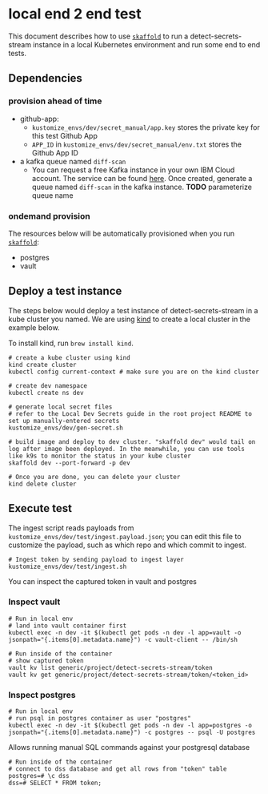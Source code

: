 # local end 2 end test

This document describes how to use [`skaffold`](https://skaffold.dev/docs/references/cli/) to run a detect-secrets-stream instance in a local Kubernetes environment and run some end to end tests.

## Dependencies

### provision ahead of time

- github-app:
  - `kustomize_envs/dev/secret_manual/app.key` stores the private key for this test Github App
  - `APP_ID` in `kustomize_envs/dev/secret_manual/env.txt` stores the Github App ID
- a kafka queue named `diff-scan`
  - You can request a free Kafka instance in your own IBM Cloud account. The service can be found [here](https://cloud.ibm.com/catalog/services/event-streams). Once created, generate a queue named `diff-scan` in the kafka instance. **TODO** parameterize queue name

### ondemand provision

The resources below will be automatically provisioned when you run [`skaffold`](https://skaffold.dev/docs/references/cli/):

- postgres
- vault

## Deploy a test instance

The steps below would deploy a test instance of detect-secrets-stream in a kube cluster you named. We are using [kind](https://kind.sigs.k8s.io/) to create a local cluster in the example below.

To install kind, run `brew install kind`.

```shell
# create a kube cluster using kind
kind create cluster
kubectl config current-context # make sure you are on the kind cluster

# create dev namespace
kubectl create ns dev

# generate local secret files
# refer to the Local Dev Secrets guide in the root project README to set up manually-entered secrets
kustomize_envs/dev/gen-secret.sh

# build image and deploy to dev cluster. "skaffold dev" would tail on log after image been deployed. In the meanwhile, you can use tools like k9s to monitor the status in your kube cluster
skaffold dev --port-forward -p dev

# Once you are done, you can delete your cluster
kind delete cluster
```

## Execute test

The ingest script reads payloads from `kustomize_envs/dev/test/ingest.payload.json`; you can edit this file to customize the payload, such as which repo and which commit to ingest.

```shell
# Ingest token by sending payload to ingest layer
kustomize_envs/dev/test/ingest.sh
```

You can inspect the captured token in vault and postgres

### Inspect vault

```shell
# Run in local env
# land into vault container first
kubectl exec -n dev -it $(kubectl get pods -n dev -l app=vault -o jsonpath="{.items[0].metadata.name}") -c vault-client -- /bin/sh

# Run inside of the container
# show captured token
vault kv list generic/project/detect-secrets-stream/token
vault kv get generic/project/detect-secrets-stream/token/<token_id>
```

### Inspect postgres

```shell
# Run in local env
# run psql in postgres container as user "postgres"
kubectl exec -n dev -it $(kubectl get pods -n dev -l app=postgres -o jsonpath="{.items[0].metadata.name}") -c postgres -- psql -U postgres
```

Allows running manual SQL commands against your postgresql database

```
# Run inside of the container
# connect to dss database and get all rows from "token" table
postgres=# \c dss
dss=# SELECT * FROM token;
```
